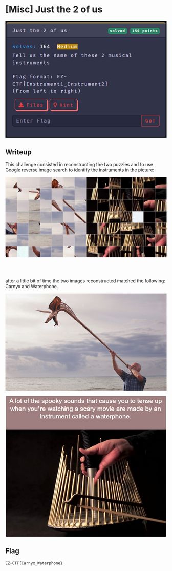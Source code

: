 # [Misc] Just the 2 of us

<p align="center"><img src="https://github.com/greedpanda/ez-ctf-2022/blob/main/assets/challenge-cards/Just-the-2-of-us.jpg"/></p>

## Writeup

This challenge consisted in reconstructing the two puzzles and to use Google reverse image search to identify the instruments in the picture:

<p align="center"><img src="https://github.com/greedpanda/ez-ctf-2022/blob/main/assets/Just-the-2-of-us.jpg"/></p>
<br/><br/>

after a little bit of time the two images reconstructed matched the following: Carnyx and Waterphone.

<p align="center"><img src="https://github.com/greedpanda/ez-ctf-2022/blob/main/assets/Just-the-2-of-us-1.jpg"/></p>

<p align="center"><img src="https://github.com/greedpanda/ez-ctf-2022/blob/main/assets/Just-the-2-of-us-2.png"/></p>

## Flag

    EZ-CTF{Carnyx_Waterphone}